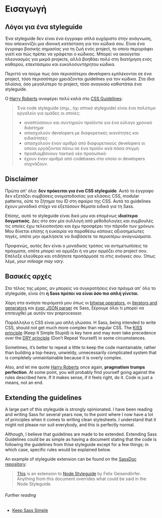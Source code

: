 
# Εισαγωγή

## Λόγοι για ένα styleguide

Ένα styleguide δεν είναι ένα έγγραφο απλά ευχάριστο στην ανάγνωση, που απεικονίζει μια ιδανική κατάσταση για τον κώδικά σου. Είναι ένα έγγραφο βασικής σημασίας για τη ζωή ενός project, το οποίο περιγράφει γιατί και πώς πρέπει να γράφεται ο κώδικας. Μπορεί να ακούγεται πλεονασμός για μικρά projects, αλλά βοηθάει πολύ στη διατήρηση ενός καθαρού, επεκτάσιμου και ευκολοσυντήρητου κώδικα.

Περιττό να πούμε πως όσο περισσότεροι developers εμπλέκονται σε ένα project, τόσο περισσότερο χρειάζονται guidelines για τον κώδικα. Στα ίδια πλαίσια, όσο μεγαλύτερο το project, τόσο αναγκαίο καθιστάται ένα styleguide.

Ο [Harry Roberts](http://csswizardry.com) αναφέρει πολύ καλά στο [CSS Guidelines](http://cssguidelin.es/#the-importance-of-a-styleguide):

<blockquote>
  <p>Ένα code styleguide (σημ., όχι οπτικό styleguide) είναι ένα πολύτιμο εργαλείο για ομάδες οι οποίες:</p>
  <ul>
    <li>αναπτύσσουν και συντηρούν προϊόντα για ένα εύλογο χρονικό διάστημα·</li>
    <li>απασχολούν developers με διαφορετικές ικανότητες και ειδικότητες·</li>
    <li>απασχολούν έναν αριθμό από διαφορετικούς developers οι οποίοι εργάζονται πάνω σε ένα προϊόν ανά πάσα στιγμή·</li>
    <li>προσλαμβάνουν τακτικά νέο προσωπικό·</li>
    <li>έχουν έναν αριθμό από codebases στα οποία οι developers συχνάζουν.</li>
  </ul>
</blockquote>

## Disclaimer

Πρώτα απ' όλα: **δεν πρόκειται για ένα CSS styleguide**. Αυτό το έγγραφο δεν εξετάζει συμβάσεις ονοματοδοσίας για κλάσεις CSS, modular patterns, ούτε το ζήτημα του ID στη σφαίρα της CSS. Αυτά τα guidelines έχουν μοναδικό στόχο να εξετάσουν θέματα ειδικά για τη Sass.

Επίσης, αυτό το styleguide είναι δικό μου και επομένως **ιδιαίτερα δογματικός**. Δες στο σαν μία συλλογή από μεθοδολογίες και συμβουλές τις οποίες έχω τελειοποιήσει και έχω προσφέρει την πάροδο των χρόνων. Μου δίνεται επίσης η ευκαιρία να παραθέσω κάποιες αξιοσημείωτες πηγές, οπότε μην αμελήσετε να διαβάσετε τα *περαιτέρω αναγνώσματα*.

Προφανώς, αυτός δεν είναι ο μοναδικός τρόπος να αντιμετωπίσεις τα πράγματα, οπότε μπορεί να αρμόζει ή να μην αρμόζει στο project σου. Επέλεξε ελεύθερα και οτιδήποτε προσάρμοσέ το στις ανάγκες σου. Όπως λέμε, *your mileage may vary*.

## Βασικές αρχές

Στο τέλος της μέρας, αν μπορείς να συγκρατήσεις ένα πράγμα απ' όλο το styleguide, είναι ότι **η Sass πρέπει να είναι όσο πιο απλή γίνεται**.

Χάρη στα ανόητα πειράματά μου όπως οι [bitwise operators](https://github.com/HugoGiraudel/SassyBitwise), οι [iterators and generators](https://github.com/HugoGiraudel/SassyIteratorsGenerators) και [ένας JSON parser](https://github.com/HugoGiraudel/SassyJSON) σε Sass, ξέρουμε όλοι τι μπορεί να επιτευχθεί με αυτόν τον preprocessor.

Παράλληλα η CSS είναι μια απλή γλώσσα. Η Sass, being intended to write CSS, should not get much more complex than regular CSS. The [KISS principle](http://en.wikipedia.org/wiki/KISS_principle) (Keep It Simple Stupid) is key here and may even take precedence over the [DRY principle](http://en.wikipedia.org/wiki/Don%27t_repeat_yourself) (Don’t Repeat Yourself) in some circumstances.

Sometimes, it’s better to repeat a little to keep the code maintainable, rather than building a top-heavy, unwieldy, unnecessarily complicated system that is completely unmaintainable because it is overly complex.

Also, and let me quote [Harry Roberts](https://csswizardry.com) once again, **pragmatism trumps perfection**. At some point, you will probably find yourself going against the rules described here. If it makes sense, if it feels right, do it. Code is just a means, not an end.

## Extending the guidelines

A large part of this styleguide is strongly opinionated. I have been reading and writing Sass for several years now, to the point where I now have a lot of principles when it comes to writing clean stylesheets. I understand that it might not please nor suit everybody, and this is perfectly normal.

Although, I believe that guidelines are made to be extended. Extending Sass Guidelines could be as simple as having a document stating that the code is following the guidelines from thise styleguide except for a few things; in which case, specific rules would be explained below.

An example of styleguide extension can be found on the [SassDoc repository](https://github.com/SassDoc/sassdoc/blob/master/GUIDELINES.md): 

> [This](https://github.com/SassDoc/sassdoc/blob/master/GUIDELINES.md) is an extension to [Node Styleguide](https://github.com/felixge/node-style-guide) by Felix Geisendörfer. Anything from this document overrides what could be said in the Node Styleguide.

###### Further reading

* [Keep Sass Simple](http://www.sitepoint.com/keep-sass-simple/)